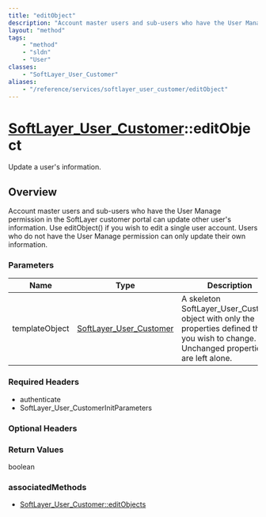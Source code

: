 ```yaml
---
title: "editObject"
description: "Account master users and sub-users who have the User Manage permission in the SoftLayer customer portal can update other... "
layout: "method"
tags:
    - "method"
    - "sldn"
    - "User"
classes:
    - "SoftLayer_User_Customer"
aliases:
    - "/reference/services/softlayer_user_customer/editObject"
---
```

# [SoftLayer_User_Customer](/reference/services/SoftLayer_User_Customer)::editObject

Update a user's information.


## Overview 
Account master users and sub-users who have the User Manage permission in the SoftLayer customer portal can update other user's information. Use editObject() if you wish to edit a single user account. Users who do not have the User Manage permission can only update their own information. 

### Parameters 
|Name | Type | Description |
| --- | --- | --- |
|templateObject| <a href='/reference/datatypes/SoftLayer_User_Customer'>SoftLayer_User_Customer </a>| A skeleton SoftLayer_User_Customer object with only the properties defined that you wish to change. Unchanged properties are left alone.|


### Required Headers
* authenticate
* SoftLayer_User_CustomerInitParameters

### Optional Headers

### Return Values
boolean


### associatedMethods

*  [SoftLayer_User_Customer::editObjects](/reference/services/SoftLayer_User_Customer/editObjects )

